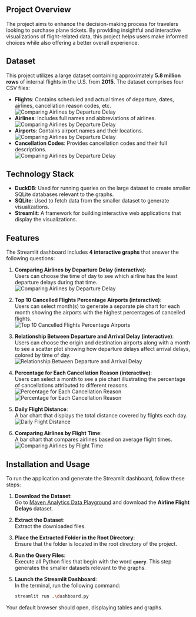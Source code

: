 ## Project Overview

The project aims to enhance the decision-making process for travelers looking to purchase plane tickets. By providing insightful and interactive visualizations of flight-related data, this project helps users make informed choices while also offering a better overall experience.

## Dataset

This project utilizes a large dataset containing approximately **5.8 million rows** of internal flights in the U.S. from **2015**. The dataset comprises four CSV files:

- **Flights**: Contains scheduled and actual times of departure, dates, airlines, cancellation reason codes, etc.
  ![Comparing Airlines by Departure Delay](dashboard_images/flights_table_sample.png)
- **Airlines**: Includes full names and abbreviations of airlines.<br>
  ![Comparing Airlines by Departure Delay](dashboard_images/airlines_table_sample.png)
- **Airports**: Contains airport names and their locations.
  ![Comparing Airlines by Departure Delay](dashboard_images/airports_table_sample.png)
- **Cancellation Codes**: Provides cancellation codes and their full descriptions.<br>
  ![Comparing Airlines by Departure Delay](dashboard_images/cancellation_codes_table.png)

## Technology Stack

- **DuckDB**: Used for running queries on the large dataset to create smaller SQLite databases relevant to the graphs.
- **SQLite**: Used to fetch data from the smaller dataset to generate visualizations.
- **Streamlit**: A framework for building interactive web applications that display the visualizations.

## Features

The Streamlit dashboard includes **4 interactive graphs** that answer the following questions:

1. **Comparing Airlines by Departure Delay (interactive)**:  
   Users can choose the time of day to see which airline has the least departure delays during that time.
   ![Comparing Airlines by Departure Delay](dashboard_images/comparing_airlines.png)
   
2. **Top 10 Cancelled Flights Percentage Airports (interactive)**:  
   Users can select month(s) to generate a separate pie chart for each month showing the airports with the highest percentages of cancelled flights.<br>
   ![Top 10 Cancelled Flights Percentage Airports](dashboard_images/top_cancelled_airports.png)

4. **Relationship Between Departure and Arrival Delay (interactive)**:  
   Users can choose the origin and destination airports along with a month to see a scatter plot showing how departure delays affect arrival delays, colored by time of day.<br>
   ![Relationship Between Departure and Arrival Delay](dashboard_images/departure_arrival_delay.png)

5. **Percentage for Each Cancellation Reason (interactive)**:  
   Users can select a month to see a pie chart illustrating the percentage of cancellations attributed to different reasons.
   ![Percentage for Each Cancellation Reason](dashboard_images/cancellation_reason_february.png)
   ![Percentage for Each Cancellation Reason](dashboard_images/cancellation_reason_july.png)
   
7. **Daily Flight Distance**:  
   A bar chart that displays the total distance covered by flights each day.
   ![Daily Flight Distance](dashboard_images/daily_flight_distance.png)
   
8. **Comparing Airlines by Flight Time**:  
   A bar chart that compares airlines based on average flight times.
   ![Comparing Airlines by Flight Time](dashboard_images/airlines_flight_time.png)

## Installation and Usage

To run the application and generate the Streamlit dashboard, follow these steps:

1. **Download the Dataset**:  
   Go to [Maven Analytics Data Playground](https://mavenanalytics.io/data-playground?order=number_of_records%2Cdesc&pageSize=20) and download the **Airline Flight Delays** dataset.

2. **Extract the Dataset**:  
   Extract the downloaded files.

3. **Place the Extracted Folder in the Root Directory**:  
   Ensure that the folder is located in the root directory of the project.

4. **Run the Query Files**:  
   Execute all Python files that begin with the word **`query`**. This step generates the smaller datasets relevant to the graphs.

5. **Launch the Streamlit Dashboard**:  
   In the terminal, run the following command:
   ```bash
   streamlit run .\dashboard.py
   ```

Your default browser should open, displaying tables and graphs.

